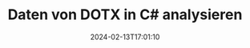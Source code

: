 ---
############################# Static ############################
layout: "auto-gen-parser"
date: 2024-02-13T17:01:10
draft: false
otherformats: 

############################# Head ############################
head_title: "Daten von DOTX in C# analysieren"
head_description: "Analysieren Sie schnell Daten aus Dokumenten in C#."

############################# Header ############################
title: "Daten von DOTX in C# analysieren"
description: "Analysieren Sie Daten aus DOTX mit ein paar Zeilen .NET-Code."
bg_image: "https://cms.admin.containerize.com/templates/aspose/App_Themes/V3/images/bg/header1.png"
bg_overlay: false
button:
    enable: true
    icon: "fas fa-arrow-down"
    label: "Download kostenlose Testversion"
    link: "https://downloads.groupdocs.com/parser/net"

############################# SubMenu ############################
submenu:
    enable: true

    left:
        img_alt: "GroupDocs.Parser for .NET"
        image: "https://cms.admin.containerize.com/templates/groupdocs/images/product-logos/90x90-noborder/groupdocs-parser-net.png"
        product: "GroupDocs.Parser"
        platform: ".NET"

    middle:
        button:

            # button loop
            - link: "https://apireference.groupdocs.com/parser/net"
              text: "API-Referenz"

            # button loop
            - link: "https://github.com/groupdocs-parser"
              text: "Codebeispiele"

            # button loop
            - link: "https://products.groupdocs.app/parser/family"
              text: "Live-Demos"

            # button loop
            - link: "https://purchase.groupdocs.com/pricing/parser/net"
              text: "Preisgestaltung"

    right:
        link_download: "https://downloads.groupdocs.com/parser"
        link_learn: "https://docs.groupdocs.com/parser/net"
        link_buy: "https://purchase.groupdocs.com"

############################# About ############################
about:
    enable: true
    title: "Daten mit Vorlagen in GroupDocs.Parser for .NET analysieren"
    content: |
        Vorlagen können die Effizienz, Genauigkeit und Konsistenz der Datenextraktion aus Dokumenten erheblich verbessern. GroupDocs.Parser for .NET bietet eine leistungsstarke Lösung für die Arbeit mit Vorlagen.
        
        Mit GroupDocs.Parser for .NET können Sie ganz einfach Vorlagen für verschiedene Arten von Dokumenten erstellen, einschließlich PDFs und Microsoft Word-Dokumenten. Sie können Vorlagen auch zum Stapelparsen mehrerer Dokumente verwenden.

        Zu den Best Practices für die Arbeit mit Vorlagen in GroupDocs.Parser for .NET gehören die Verwendung eindeutiger Kennungen und das gründliche Testen von Vorlagen vor der Bereitstellung. Mit GroupDocs.Parser for .NET können Sie die Datenextraktion optimieren und bessere Ergebnisse erzielen.

        Laden Sie GroupDocs.Parser for .NET noch heute herunter und testen Sie es, um Ihre Aufgaben beim Parsen von Dokumenten zu vereinfachen und Ihre Produktivität zu steigern. Unsere Dokumentations- und Supportressourcen stehen Ihnen zur Verfügung, um Ihnen den Einstieg und den Erfolg zu erleichtern.

        Weitere Informationen zum Parsen von Dokumenten finden Sie in der [Dokumentation](https://docs.groupdocs.com/parser/net/working-with-templates/).

############################# More ############################
more:
    enable: true
    title_left: "System Anforderungen"
    content_left: |
        GroupDocs.Parser for .NET APIs werden auf allen wichtigen Plattformen und Betriebssystemen unterstützt. Bevor Sie den folgenden Code ausführen, stellen Sie bitte sicher, dass die folgenden Voraussetzungen auf Ihrem System installiert sind.
        
        * Betriebssysteme: Microsoft Windows, Linux, MacOS
        * Entwicklungsumgebungen: Microsoft Visual Studio, Xamarin, MonoDevelop
        * Rahmenwerke
        * Laden Sie die neueste Version von GroupDocs.Parser for .NET von [Nuget](https://www.nuget.org/packages/groupdocs.parser) herunter.

    title_right: "Warum GroupDocs.Parser for .NET verwenden?"
    content_right: |
        * Unterstützung für die Extraktion von Klartext aus allen unterstützten Dokumenten    
        * Parsen von Dokumenten über benutzerdefinierte Vorlagen    
        * Vollständige Unterstützung der strukturierten Textextraktion    
        * Textsuche über Schlüsselwörter sowie reguläre Ausdrücke    
        * Extrahieren Sie formatierten Text, Metadaten, Bilder, Container und Anhänge    
        * Extrahieren Sie das Inhaltsverzeichnis für einige unterstützte Dokumentformate    
        * Analysieren Sie Formulardaten aus PDF-Dokumenten    
        * Extrahieren Sie Hyperlinks aus dem Dokument           

############################# Demos ############################
demos:
    enable: true
    title: "Live-Demos – Analysieren Sie Daten von DOTX Online"
    content: |
       Analysieren Sie jetzt Daten aus der Datei DOTX, indem Sie die Website [GroupDocs.Parser Live Demos](https://products.groupdocs.app/parser/dotx) besuchen.
       Die Live-Demo bietet folgende Vorteile.
        
############################# About Formats ############################
about_formats:
    enable: true

############################# More Formats ############################
more_formats:
    enable: true
    title: "Analysieren Sie Daten aus anderen Dokumentformaten"
    content: |
        .NET API zum Parsen von Dokumenten für Dateiformate und Bilder. Extrahieren Sie Daten für einige der gängigen Dateiformate, wie unten aufgeführt.

############################# Back to top ###############################
back_to_top:
    enable: true
---